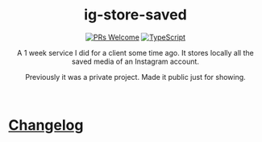 
<h1 align="center">
  <!-- <img src=".logo.png" alt=ig-store-saved/><br/> -->
  ig-store-saved
</h1>

<div align="center">

  [![PRs Welcome](https://img.shields.io/badge/PRs-welcome-brightgreen.svg?style=flat-square)](http://makeapullrequest.com)
  [![TypeScript](https://badgen.net/npm/types/env-var)](http://www.typescriptlang.org/)


  A 1 week service I did for a client some time ago. It stores locally all the saved media of an Instagram account.
  
  Previously it was a private project. Made it public just for showing.

</div>

<br/>

# [Changelog](CHANGELOG.md)
